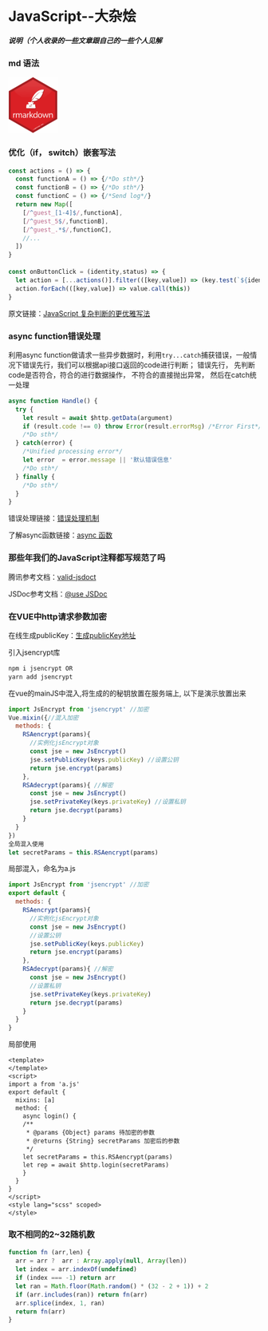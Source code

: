 # JavaScript--大杂烩
##### 说明（个人收录的一些文章跟自己的一些个人见解

### md 语法
<p align="left"><a href="https://github.com/younghz/Markdown" target="_blank" rel="noopener noreferrer"><img width="100" src="https://github.com/Hero-ChiJay/JavaScript--Hodgepodge/blob/master/images/md.png" alt="md logo"></a></p>

### 优化（if， switch）嵌套写法

```javascript
const actions = () => {
  const functionA = () => {/*Do sth*/}
  const functionB = () => {/*Do sth*/}
  const functionC = () => {/*Send log*/}
  return new Map([
    [/^guest_[1-4]$/,functionA],
    [/^guest_5$/,functionB],
    [/^guest_.*$/,functionC],
    //...
  ])
}

const onButtonClick = (identity,status) => {
  let action = [...actions()].filter(([key,value]) => (key.test(`${identity}_${status}`)))
  action.forEach(([key,value]) => value.call(this))
}
```

<p align="left">原文链接：<a href="https://juejin.im/post/5bdfef86e51d453bf8051bf8" target="_blank" rel="noopener noreferrer">JavaScript 复杂判断的更优雅写法</a></p>

### async function错误处理

利用async function做请求一些异步数据时，利用`try...catch`捕获错误，一般情况下错误先行，我们可以根据api接口返回的code进行判断；
错误先行， 先判断code是否符合，符合的进行数据操作， 不符合的直接抛出异常， 然后在catch统一处理

```javascript
async function Handle() {
  try {
    let result = await $http.getData(argument)
    if (result.code !== 0) throw Error(result.errorMsg) /*Error First*/
    /*Do sth*/
  } catch(error) {
    /*Unified processing error*/
    let error  = error.message || '默认错误信息'
    /*Do sth*/
  } finally {
    /*Do sth*/
  }
}
```
<p align="left">错误处理链接：<a href="http://javascript.ruanyifeng.com/grammar/error.html" target="_blank" rel="noopener noreferrer">错误处理机制</a></p>
<p align="left">了解async函数链接：<a href="http://es6.ruanyifeng.com/#docs/async" target="_blank" rel="noopener noreferrer">async 函数</a></p>

### 那些年我们的JavaScript注释都写规范了吗

<p align="left">腾讯参考文档：<a href="https://cloud.tencent.com/developer/section/1135849" target="_blank" rel="noopener noreferrer">valid-jsdoct</a></p>

<p align="left">JSDoc参考文档：<a href="http://usejsdoc.org" target="_blank" rel="noopener noreferrer">@use JSDoc</a></p>

### 在VUE中http请求参数加密
<p align="left">在线生成publicKey：<a href="http://travistidwell.com/jsencrypt/demo/" target="_blank" rel="noopener noreferrer">生成publicKey地址</a></p>

引入jsencrypt库

```javascript
npm i jsencrypt OR
yarn add jsencrypt
```

在vue的mainJS中混入,将生成的的秘钥放置在服务端上, 以下是演示放置出来
```javascript
import JsEncrypt from 'jsencrypt' //加密
Vue.mixin({//混入加密
  methods: {
    RSAencrypt(params){
      //实例化jsEncrypt对象
      const jse = new JsEncrypt()
      jse.setPublicKey(keys.publicKey) //设置公钥
      return jse.encrypt(params)
    },
    RSAdecrypt(params){ //解密
      const jse = new JsEncrypt()
      jse.setPrivateKey(keys.privateKey) //设置私钥
      return jse.decrypt(params)
    }
  }
})
全局混入使用
let secretParams = this.RSAencrypt(params)
``` 

局部混入，命名为a.js
```javascript
import JsEncrypt from 'jsencrypt' //加密
export default {
  methods: {
    RSAencrypt(params){
      //实例化jsEncrypt对象
      const jse = new JsEncrypt()
      //设置公钥
      jse.setPublicKey(keys.publicKey)
      return jse.encrypt(params)
    },
    RSAdecrypt(params){ //解密
      const jse = new JsEncrypt()
      //设置私钥
      jse.setPrivateKey(keys.privateKey)
      return jse.decrypt(params)
    }
  }
}
```
局部使用
```vue
<template>
</template>
<script>
import a from 'a.js'
export default {
  mixins: [a]
  method: {
    async login() {
    /**
     * @params {Object} params 待加密的参数
     * @returns {String} secretParams 加密后的参数
     */
    let secretParams = this.RSAencrypt(params)
    let rep = await $http.login(secretParams)
    }
  }
}
</script>
<style lang="scss" scoped>
</style>
```
### 取不相同的2~32随机数
```javascript
function fn (arr,len) {
  arr = arr ?  arr : Array.apply(null, Array(len))
  let index = arr.indexOf(undefined)
  if (index === -1) return arr
  let ran = Math.floor(Math.random() * (32 - 2 + 1)) + 2
  if (arr.includes(ran)) return fn(arr)
  arr.splice(index, 1, ran)
  return fn(arr)
}
```
